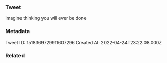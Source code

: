 ### Tweet
imagine thinking you will ever be done

### Metadata
Tweet ID: 1518369729911607296
Created At: 2022-04-24T23:22:08.000Z

### Related

